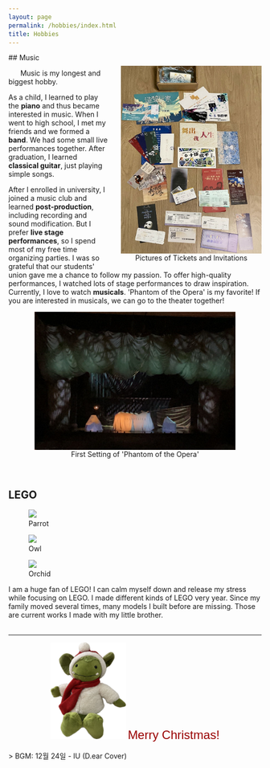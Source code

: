 ```yaml
---
layout: page
permalink: /hobbies/index.html
title: Hobbies
---
```

<audio autoplay loop hidden>
  <source src="/audio/12.24.MP3" type="audio/mp3">
  Your browser does not support the audio element.
</audio>
## Music
<body>
   <figure style="text-align: center; float: right; margin: 25px 0 10px 25px;">
    <img src="/images/tickets.jpg" width="280" style="display: block;">
    <figcaption>Pictures of Tickets and Invitations</figcaption>
  </figure>
</body>

&nbsp;&nbsp;&nbsp;&nbsp;&nbsp;&nbsp;Music is my longest and biggest hobby. <br>

As a child, I learned to play the **piano** and thus became interested in music. When I went to high school, I met my friends and we formed a **band**. We had some small live performances together. After graduation, I learned **classical guitar**, just playing simple songs.

After I enrolled in university, I joined a music club and learned **post-production**, including recording and sound modification. But I prefer **live stage performances**, so I spend most of my free time organizing parties. I was so grateful that our students' union gave me a chance to follow my passion. To offer high-quality performances, I watched lots of stage performances to draw inspiration. Currently, I love to watch **musicals**. 'Phantom of the Opera' is my favorite! If you are interested in musicals, we can go to the theater together!


<body>
   <figure style="text-align: center;">
    <img src="/images/phantom.jpg" width="400" style="display: block; margin: 0 auto;">
    <figcaption>First Setting of 'Phantom of the Opera'</figcaption>
  </figure>
</body>

<br>

## LEGO

<body>
   <div class="third">
      <figure>
         <img src="/images/parrot.jpg">
         <figcaption>Parrot</figcaption>
      </figure>
      <figure>
         <img src="/images/owl.jpg">
         <figcaption>Owl</figcaption>
      </figure>
      <figure>
         <img src="/images/flower.jpg">
         <figcaption>Orchid</figcaption>
      </figure>
   </div>
</body>

I am a huge fan of LEGO! I can calm myself down and release my stress while focusing on LEGO. I made different kinds of LEGO very year. Since my family moved several times, many models I built before are missing. Those are current works I made with my little brother.
<br>
<br>

---

<center>
    <img src="/images/christmas.jpg" width="150" height="auto">
    <font color="#990000" size="5" face="Arial">Merry Christmas!</font>
  </center>

<br>
> BGM: 12월 24일 - IU (D.ear Cover)
